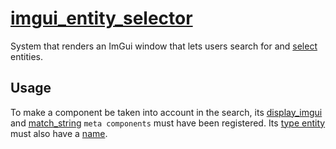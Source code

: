 # [imgui_entity_selector](imgui_entity_selector.hpp)

System that renders an ImGui window that lets users search for and [select](../../data/selected.md) entities.

## Usage

To make a component be taken into account in the search, its [display_imgui](../../meta/display_imgui.md) and [match_string](../../meta/match_string.md) `meta components` must have been registered. Its [type entity](../../helpers/type_helper.md) must also have a [name](../../data/name.md).